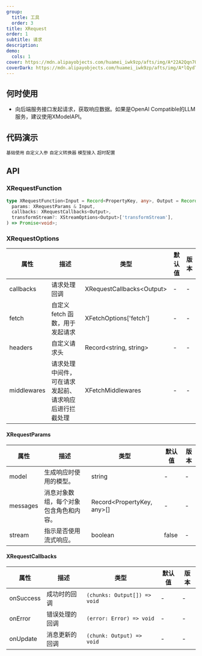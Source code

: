 ```yaml
---
group:
  title: 工具
  order: 3
title: XRequest
order: 1
subtitle: 请求
description:
demo:
  cols: 1
cover: https://mdn.alipayobjects.com/huamei_iwk9zp/afts/img/A*22A2Qqn7OrEAAAAAAAAAAAAADgCCAQ/original
coverDark: https://mdn.alipayobjects.com/huamei_iwk9zp/afts/img/A*lQydTrtLz9YAAAAAAAAAAAAADgCCAQ/original
---
```


## 何时使用

- 向后端服务接口发起请求，获取响应数据。如果是OpenAI Compatible的LLM服务，建议使用XModelAPI。

## 代码演示

<code src="./demos/x-request/basic.tsx">基础使用</code> <code src="./demos/x-request/custom-params.tsx">自定义入参</code> <code src="./demos/x-request/custom-transformer.tsx">自定义转换器</code> <code src="./demos/x-request/model.tsx">模型接入</code> <code src="./demos/x-request/timeout.tsx">超时配置</code>

## API

### XRequestFunction

```ts
type XRequestFunction<Input = Record<PropertyKey, any>, Output = Record<string, string>> = (
  params: XRequestParams & Input,
  callbacks: XRequestCallbacks<Output>,
  transformStream?: XStreamOptions<Output>['transformStream'],
) => Promise<void>;
```

### XRequestOptions

| 属性 | 描述 | 类型 | 默认值 | 版本 |
| --- | --- | --- | --- | --- |
| callbacks | 请求处理回调 | XRequestCallbacks\<Output\> | - | - |
| fetch | 自定义 fetch 函数，用于发起请求 | XFetchOptions['fetch'] | - | - |
| headers | 自定义请求头 | Record<string, string> | - | - |
| middlewares | 请求处理中间件，可在请求发起前、请求响应后进行拦截处理 | XFetchMiddlewares | - | - |

#### XRequestParams

| 属性     | 描述                                   | 类型                       | 默认值 | 版本 |
| -------- | -------------------------------------- | -------------------------- | ------ | ---- |
| model    | 生成响应时使用的模型。                 | string                     | -      | -    |
| messages | 消息对象数组，每个对象包含角色和内容。 | Record<PropertyKey, any>[] | -      | -    |
| stream   | 指示是否使用流式响应。                 | boolean                    | false  | -    |

#### XRequestCallbacks

| 属性      | 描述           | 类型                         | 默认值 | 版本 |
| --------- | -------------- | ---------------------------- | ------ | ---- |
| onSuccess | 成功时的回调   | `(chunks: Output[]) => void` | -      | -    |
| onError   | 错误处理的回调 | `(error: Error) => void`     | -      | -    |
| onUpdate  | 消息更新的回调 | `(chunk: Output) => void`    | -      | -    |
